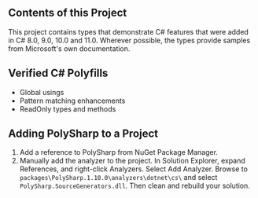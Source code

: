 ﻿
## Contents of this Project

This project contains types that demonstrate C# features that were added in C# 8.0, 9.0, 10.0 and 11.0. Wherever possible, the types provide samples from Microsoft's own documentation.

## Verified C# Polyfills

* Global usings
* Pattern matching enhancements
* ReadOnly types and methods

## Adding PolySharp to a Project

1. Add a reference to PolySharp from NuGet Package Manager.
1. Manually add the analyzer to the project. In Solution Explorer, expand References, and right-click Analyzers. Select Add Analyzer. Browse to `packages\PolySharp.1.10.0\analyzers\dotnet\cs\` and select `PolySharp.SourceGenerators.dll`. Then clean and rebuild your solution.